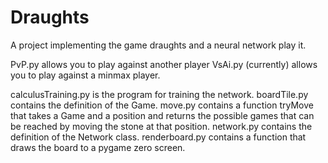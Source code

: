 # Draughts
A project implementing the game draughts and a neural network play it.

PvP.py allows you to play against another player
VsAi.py (currently) allows you to play against a minmax player.

calculusTraining.py is the program for training the network.
boardTile.py contains the definition of the Game.
move.py contains a function tryMove that takes a Game and a position and returns the possible games that can be reached by moving the stone at that position.
network.py contains the definition of the Network class.
renderboard.py contains a function that draws the board to a pygame zero screen.
